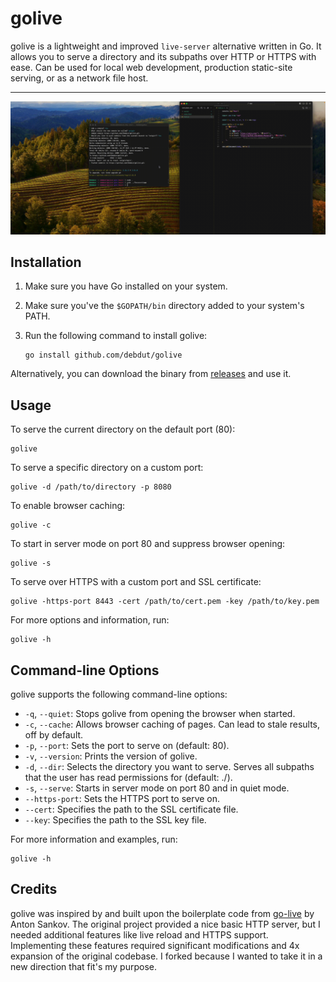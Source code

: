 # golive

golive is a lightweight and improved `live-server` alternative written in Go. It allows you to serve a directory and its subpaths over HTTP or HTTPS with ease. Can be used for local web development, production static-site serving, or as a network file host.

---

![Screen Recording](assets/golive.gif)

## Installation

1. Make sure you have Go installed on your system.
2. Make sure you've the `$GOPATH/bin` directory added to your system's PATH.
2. Run the following command to install golive:

   ```
   go install github.com/debdut/golive
   ```

Alternatively, you can download the binary from [releases](https://github.com/Debdut/golive/releases) and use it.

## Usage

To serve the current directory on the default port (80):

```
golive
```

To serve a specific directory on a custom port:

```
golive -d /path/to/directory -p 8080
```

To enable browser caching:

```
golive -c
```

To start in server mode on port 80 and suppress browser opening:

```
golive -s
```

To serve over HTTPS with a custom port and SSL certificate:

```
golive -https-port 8443 -cert /path/to/cert.pem -key /path/to/key.pem
```

For more options and information, run:

```
golive -h
```

## Command-line Options

golive supports the following command-line options:

- `-q`, `--quiet`: Stops golive from opening the browser when started.
- `-c`, `--cache`: Allows browser caching of pages. Can lead to stale results, off by default.
- `-p`, `--port`: Sets the port to serve on (default: 80).
- `-v`, `--version`: Prints the version of golive.
- `-d`, `--dir`: Selects the directory you want to serve. Serves all subpaths that the user has read permissions for (default: ./).
- `-s`, `--serve`: Starts in server mode on port 80 and in quiet mode.
- `--https-port`: Sets the HTTPS port to serve on.
- `--cert`: Specifies the path to the SSL certificate file.
- `--key`: Specifies the path to the SSL key file.

For more information and examples, run:

```
golive -h
```

## Credits

golive was inspired by and built upon the boilerplate code from [go-live](https://github.com/antsankov/go-live) by Anton Sankov. The original project provided a nice basic HTTP server, but I needed additional features like live reload and HTTPS support. Implementing these features required significant modifications and 4x expansion of the original codebase. I forked because I wanted to take it in a new direction that fit's my purpose.

